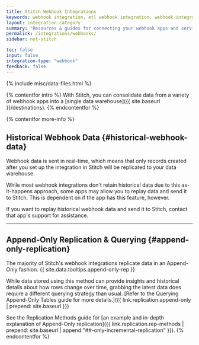 ```yaml
---
title: Stitch Webhook Integrations
keywords: webhook integration, etl webhook integration, webhook integration etl, app etl, cloud app etl
layout: integration-category
summary: "Resources & guides for connecting your webhook apps and services to Stitch. Setup instructions, replication info, and schema details for each of Stitch's webhook integrations."
permalink: /integrations/webhooks/
sidebar: not-stitch

toc: false
input: false
integration-type: "webhook"
feedback: false
---
```

{% include misc/data-files.html %}


{% contentfor intro %}
With Stitch, you can consolidate data from a variety of webhook apps into a [single data warehouse]({{ site.baseurl }}/destinations).
{% endcontentfor %}

{% contentfor more-info %}
## Historical Webhook Data {#historical-webhook-data}

Webhook data is sent in real-time, which means that only records created after you set up the integration in Stitch will be replicated to your data warehouse. 

While most webhook integrations don't retain historical data due to this as-it-happens approach, some apps may allow you to replay data and send it to Stitch. This is dependent on if the app has this feature, however. 

If you want to replay historical webhook data and send it to Stitch, contact that app's support for assistance.

---

## Append-Only Replication & Querying {#append-only-replication}

The majority of Stitch's webhook integrations replicate data in an Append-Only fashion. {{ site.data.tooltips.append-only-rep }}

While data stored using this method can provide insights and historical details about how rows change over time, grabbing the latest data does require a different querying strategy than usual. [Refer to the Querying Append-Only Tables guide for more details.]({{ link.replication.append-only | prepend: site.baseurl }})

See the Replication Methods guide for [an example and in-depth explanation of Append-Only replication]({{ link.replication.rep-methods | prepend: site.baseurl | append:"##-only-incremental-replication" }}).
{% endcontentfor %}